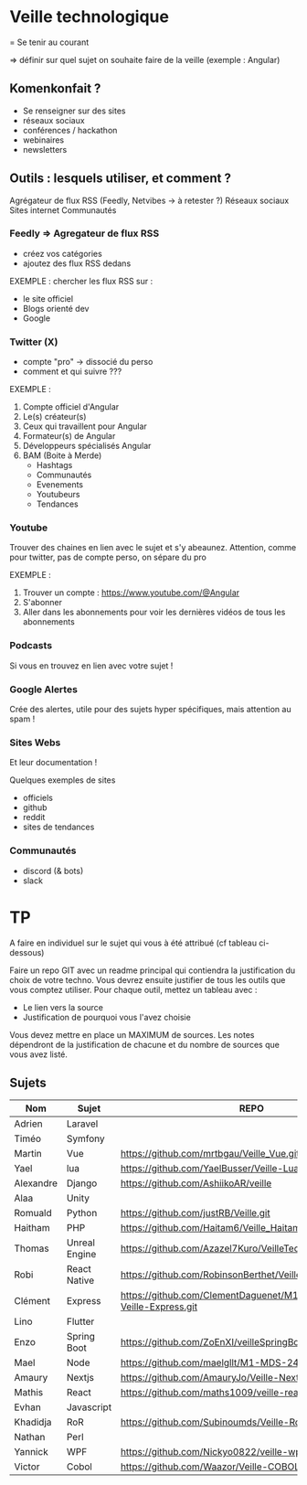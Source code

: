 # Veille technologique

= Se tenir au courant

=> définir sur quel sujet on souhaite faire de la veille (exemple : Angular)

## Komenkonfait ?

- Se renseigner sur des sites
- réseaux sociaux
- conférences / hackathon
- webinaires
- newsletters

## Outils : lesquels utiliser, et comment ?

Agrégateur de flux RSS (Feedly, Netvibes -> à retester ?)
Réseaux sociaux
Sites internet
Communautés

### Feedly => Agregateur de flux RSS
- créez vos catégories
- ajoutez des flux RSS dedans

EXEMPLE : 
chercher les flux RSS sur :
- le site officiel
- Blogs orienté dev
- Google

### Twitter (X)
- compte "pro" -> dissocié du perso
- comment et qui suivre ???

EXEMPLE : 
1. Compte officiel d'Angular
2. Le(s) créateur(s)
3. Ceux qui travaillent pour Angular
4. Formateur(s) de Angular
5. Développeurs spécialisés Angular
6. BAM (Boite à Merde)
   -  Hashtags
   -  Communautés
   -  Evenements
   -  Youtubeurs
   -  Tendances

### Youtube

Trouver des chaines en lien avec le sujet et s'y abeaunez. Attention, comme pour twitter, pas de compte perso, on sépare du pro

EXEMPLE :
1. Trouver un compte : https://www.youtube.com/@Angular
2. S'abonner
3. Aller dans les abonnements pour voir les dernières vidéos de tous les abonnements

### Podcasts

Si vous en trouvez en lien avec votre sujet !

### Google Alertes

Crée des alertes, utile pour des sujets hyper spécifiques, mais attention au spam !

### Sites Webs 

Et leur documentation !

Quelques exemples de sites
- officiels
- github
- reddit
- sites de tendances

### Communautés

- discord (& bots)
- slack


# TP

A faire en individuel sur le sujet qui vous à été attribué (cf tableau ci-dessous)

Faire un repo GIT avec un readme principal qui contiendra la justification du choix de votre techno.
Vous devrez ensuite justifier de tous les outils que vous comptez utiliser.
Pour chaque outil, mettez un tableau avec : 
- Le lien vers la source
- Justification de pourquoi vous l'avez choisie

Vous devez mettre en place un MAXIMUM de sources. Les notes dépendront de la justification de chacune et du nombre de sources que vous avez listé.

## Sujets

| Nom        | Sujet         | REPO |
|------------|---------------|---------|
| Adrien     | Laravel        |  |
| Timéo      | Symfony        |  |
| Martin     | Vue            | https://github.com/mrtbgau/Veille_Vue.git |
| Yael       | lua            | https://github.com/YaelBusser/Veille-Lua.git |
| Alexandre  | Django         | https://github.com/AshiikoAR/veille |
| Alaa       | Unity          |  |
| Romuald    | Python         | https://github.com/justRB/Veille.git |
| Haitham    | PHP            | https://github.com/Haitam6/Veille_Haitam |
| Thomas     | Unreal Engine  | https://github.com/Azazel7Kuro/VeilleTechUE |
| Robi       | React Native   | https://github.com/RobinsonBerthet/VeilleTech_React_Native |
| Clément    | Express        | https://github.com/ClementDaguenet/M1-MDS-2425-Veille-Express.git |
| Lino       | Flutter        |  |
| Enzo       | Spring Boot    | https://github.com/ZoEnXI/veilleSpringBoot |
| Mael       | Node           | https://github.com/maelgllt/M1-MDS-2425-Veille |
| Amaury     | Nextjs         | https://github.com/AmauryJo/Veille-Next.js |
| Mathis     | React          | https://github.com/maths1009/veille-react |
| Evhan      | Javascript     |  |
| Khadidja   | RoR            | https://github.com/Subinoumds/Veille-RoR |
| Nathan     | Perl           |  |
| Yannick    | WPF            | https://github.com/Nickyo0822/veille-wpf |
| Victor     | Cobol          | https://github.com/Waazor/Veille-COBOL |

